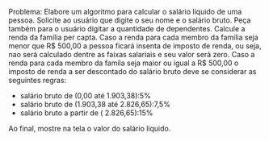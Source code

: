 Problema:
Elabore um algoritmo para calcular o salário líquido de uma pessoa.
Solicite ao usuário que digite o seu nome e o salário bruto.
Peça também para o usuário digitar a quantidade de dependentes.
Calcule a renda da família per capta.
Caso a  renda para cada membro da família seja menor que R$ 500,00 a pessoa ficará insenta de imposto de renda, ou seja, nao será calculado dentre as faixas salariais e seu valor será zero.
Caso a renda para cada membro da famíla seja maior ou igual a R$ 500,00 o imposto de renda a ser descontado do salário bruto deve se considerar as seguintes regras:

* salário bruto de (0,00 até 1.903,38):5%
* salário bruto de (1.903,38 até 2.826,65):7,5%
* salário bruto a partir de ( 2.826,65):15%
  
Ao final, mostre na tela o valor do salário líquido.